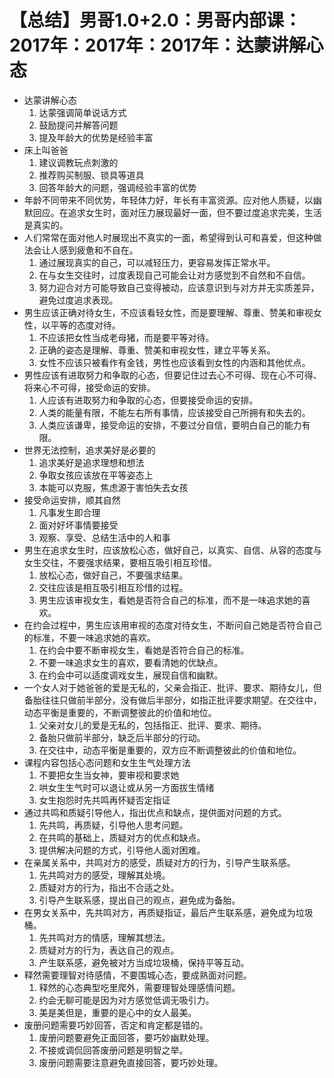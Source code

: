 # 【总结】男哥1.0+2.0：男哥内部课：2017年：2017年：2017年：达蒙讲解心态

-   达蒙讲解心态
    1.  达蒙强调简单说话方式
    2.  鼓励提问并解答问题
    3.  提及年龄大的优势是经验丰富
-   床上叫爸爸
    1.  建议调教玩点刺激的
    2.  推荐购买制服、锁具等道具
    3.  回答年龄大的问题，强调经验丰富的优势
-   年龄不同带来不同优势，年轻体力好，年长有丰富资源。应对他人质疑，以幽默回应。在追求女生时，面对压力展现最好一面，但不要过度追求完美，生活是真实的。
-   人们常常在面对他人时展现出不真实的一面，希望得到认可和喜爱，但这种做法会让人感到疲惫和不自在。
    1.  通过展现真实的自己，可以减轻压力，更容易发挥正常水平。
    2.  在与女生交往时，过度表现自己可能会让对方感觉到不自然和不自信。
    3.  努力迎合对方可能导致自己变得被动，应该意识到与对方并无实质差异，避免过度追求表现。
-   男生应该正确对待女生，不应该看轻女性，而是要理解、尊重、赞美和审视女性，以平等的态度对待。
    1.  不应该把女性当成老母猪，而是要平等对待。
    2.  正确的姿态是理解、尊重、赞美和审视女性，建立平等关系。
    3.  女性不应该只被看作有金钱，男性也应该看到女性的内涵和其他优点。
-   男性应该有进取努力和争取的心态，但要记住过去心不可得、现在心不可得、将来心不可得，接受命运的安排。
    1.  人应该有进取努力和争取的心态，但要接受命运的安排。
    2.  人类的能量有限，不能左右所有事情，应该接受自己所拥有和失去的。
    3.  人类应该谦卑，接受命运的安排，不要过分自信，要明白自己的能力有限。
-   世界无法控制，追求美好是必要的
    1.  追求美好是追求理想和想法
    2.  争取女孩应该放在平等姿态上
    3.  本能可以克服，焦虑源于害怕失去女孩
-   接受命运安排，顺其自然
    1.  凡事发生即合理
    2.  面对好坏事情要接受
    3.  观察、享受、总结生活中的人和事
-   男生在追求女生时，应该放松心态，做好自己，以真实、自信、从容的态度与女生交往，不要强求结果，要相互吸引相互珍惜。
    1.  放松心态，做好自己，不要强求结果。
    2.  交往应该是相互吸引相互珍惜的过程。
    3.  男生应该审视女生，看她是否符合自己的标准，而不是一味追求她的喜欢。
-   在约会过程中，男生应该用审视的态度对待女生，不断问自己她是否符合自己的标准，不要一味追求她的喜欢。
    1.  在约会中要不断审视女生，看她是否符合自己的标准。
    2.  不要一味追求女生的喜欢，要看清她的优缺点。
    3.  在约会中可以适度调戏女生，展现自信和幽默。
-   一个女人对于她爸爸的爱是无私的，父亲会指正、批评、要求、期待女儿，但备胎往往只做前半部分，没有做后半部分，如指正批评要求期望。在交往中，动态平衡是重要的，不断调整彼此的价值和地位。
    1.  父亲对女儿的爱是无私的，包括指正、批评、要求、期待。
    2.  备胎只做前半部分，缺乏后半部分的行动。
    3.  在交往中，动态平衡是重要的，双方应不断调整彼此的价值和地位。
-   课程内容包括心态问题和女生生气处理方法
    1.  不要把女生当女神，要审视和要求她
    2.  哄女生生气时可以退让或从另一方面拔生情绪
    3.  女生抱怨时先共鸣再怀疑否定指证
-   通过共鸣和质疑引导他人，指出优点和缺点，提供面对问题的方式。
    1.  先共鸣，再质疑，引导他人思考问题。
    2.  在共鸣的基础上，质疑对方的优点和缺点。
    3.  提供解决问题的方式，引导他人面对困难。
-   在亲属关系中，共鸣对方的感受，质疑对方的行为，引导产生联系感。
    1.  先共鸣对方的感受，理解其处境。
    2.  质疑对方的行为，指出不合适之处。
    3.  引导产生联系感，提出自己的观点，避免成为备胎。
-   在男女关系中，先共鸣对方，再质疑指证，最后产生联系感，避免成为垃圾桶。
    1.  先共鸣对方的情感，理解其想法。
    2.  质疑对方的行为，表达自己的观点。
    3.  产生联系感，避免被对方当成垃圾桶，保持平等互动。
-   释然需要理智对待感情，不要围城心态，要成熟面对问题。
    1.  释然的心态典型吃里爬外，需要理智处理感情问题。
    2.  约会无聊可能是因为对方感觉低调无吸引力。
    3.  美是美但是，重要的是心中的女人最美。
-   废册问题需要巧妙回答，否定和肯定都是错的。
    1.  废册问题要避免正面回答，要巧妙幽默处理。
    2.  不接或调侃回答废册问题是明智之举。
    3.  废册问题需要注意避免直接回答，要巧妙处理。